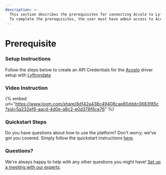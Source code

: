 ```yaml
---
description: >-
  This section describes the prerequisites for connecting Accelo to Lyftrondata.
  To complete the prerequisites, the user must have admin access to Accelo.
---
```


# Prerequisite

### Setup Instructions

Follow the steps below to create an API Credentials for the [Accelo](None/) driver setup with [Lyftrondata](https://www.lyftrondata.com)

### Video Instruction

{% embed url="https://www.loom.com/share/8d142a438c49408cae80dddc0683f85c?sid=5a232ef6-aacd-4d0e-a8c2-e0d378f6ce76" %}

### Quickstart Steps

Do you have questions about how to use the platform? Don't worry; we've got you covered. Simply follow the quickstart instructions [here](./).

### Questions? <a href="#questions" id="questions"></a>

We're always happy to help with any other questions you might have! [Set up a meeting with our experts](https://www.lyftrondata.com/book-a-meeting/).
